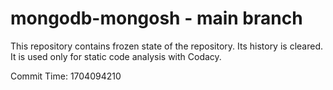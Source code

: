 # mongodb-mongosh - main branch

This repository contains frozen state of the repository.
Its history is cleared. It is used only for static code
analysis with Codacy.

Commit Time: 1704094210